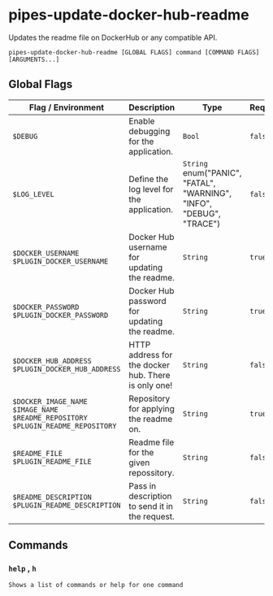 # pipes-update-docker-hub-readme

Updates the readme file on DockerHub or any compatible API.

`pipes-update-docker-hub-readme [GLOBAL FLAGS] command [COMMAND FLAGS] [ARGUMENTS...]`

## Global Flags

| Flag / Environment |  Description   |  Type    | Required | Default |
|---------------- | --------------- | --------------- |  --------------- |  --------------- |
|`$DEBUG` | Enable debugging for the application. | `Bool` | `false` | false |
|`$LOG_LEVEL` | Define the log level for the application.  | `String`<br/>enum(&#34;PANIC&#34;, &#34;FATAL&#34;, &#34;WARNING&#34;, &#34;INFO&#34;, &#34;DEBUG&#34;, &#34;TRACE&#34;) | `false` | &#34;info&#34; |
|`$DOCKER_USERNAME`<br/>`$PLUGIN_DOCKER_USERNAME` | Docker Hub username for updating the readme. | `String` | `true` |  |
|`$DOCKER_PASSWORD`<br/>`$PLUGIN_DOCKER_PASSWORD` | Docker Hub password for updating the readme. | `String` | `true` |  |
|`$DOCKER_HUB_ADDRESS`<br/>`$PLUGIN_DOCKER_HUB_ADDRESS` | HTTP address for the docker hub. There is only one! | `String` | `false` | &#34;https://hub.docker.com/v2/repositories&#34; |
|`$DOCKER_IMAGE_NAME`<br/>`$IMAGE_NAME`<br/>`$README_REPOSITORY`<br/>`$PLUGIN_README_REPOSITORY` | Repository for applying the readme on. | `String` | `true` |  |
|`$README_FILE`<br/>`$PLUGIN_README_FILE` | Readme file for the given repossitory. | `String` | `false` | &#34;README.md&#34; |
|`$README_DESCRIPTION`<br/>`$PLUGIN_README_DESCRIPTION` | Pass in description to send it in the request. | `String` | `false` |  |

## Commands

### `help` , `h`

`Shows a list of commands or help for one command`
